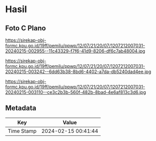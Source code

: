# Hasil

## Foto C Plano

https://sirekap-obj-formc.kpu.go.id/19ff/pemilu/ppwp/12/07/21/20/07/1207212007031-20240215-002955--11c43329-f7f6-41d9-8206-df6c7ab48004.jpg

https://sirekap-obj-formc.kpu.go.id/19ff/pemilu/ppwp/12/07/21/20/07/1207212007031-20240215-003242--6dd63b38-8bd6-4402-a7da-db5240dad4ee.jpg

https://sirekap-obj-formc.kpu.go.id/19ff/pemilu/ppwp/12/07/21/20/07/1207212007031-20240215-003110--ce3c2b3b-560f-482b-8bad-4e6af813c3d6.jpg


## Metadata

| Key        | Value               |
| ---------- | ------------------- |
| Time Stamp | 2024-02-15 00:41:44 |



